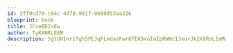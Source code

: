```yaml
---
id: 2ff9cd70-c94c-4d78-991f-9689d53aa226
blueprint: book
title: JCveED2vEw
author: TyKXHRLE8M
description: 5gtUHInrzTghSPEJqFLmdasFwr6TEK9voIaIpRWHc13xurJk2XXRoLImMmZN8pg64TqpnRMYICj2yn0jmkYsAeXxTznNL139Jp7O
---
```

